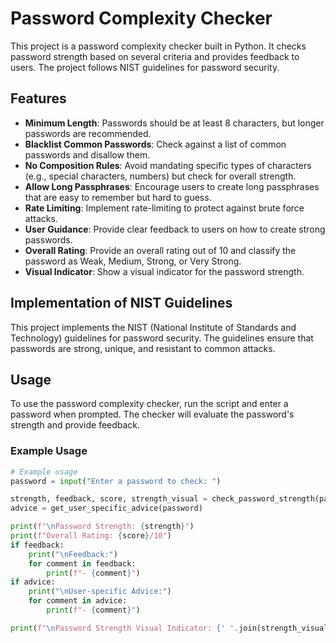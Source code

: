 
# Password Complexity Checker

This project is a password complexity checker built in Python. It checks password strength based on several criteria and provides feedback to users. The project follows NIST guidelines for password security.

## Features

- **Minimum Length**: Passwords should be at least 8 characters, but longer passwords are recommended.
- **Blacklist Common Passwords**: Check against a list of common passwords and disallow them.
- **No Composition Rules**: Avoid mandating specific types of characters (e.g., special characters, numbers) but check for overall strength.
- **Allow Long Passphrases**: Encourage users to create long passphrases that are easy to remember but hard to guess.
- **Rate Limiting**: Implement rate-limiting to protect against brute force attacks.
- **User Guidance**: Provide clear feedback to users on how to create strong passwords.
- **Overall Rating**: Provide an overall rating out of 10 and classify the password as Weak, Medium, Strong, or Very Strong.
- **Visual Indicator**: Show a visual indicator for the password strength.

## Implementation of NIST Guidelines

This project implements the NIST (National Institute of Standards and Technology) guidelines for password security. The guidelines ensure that passwords are strong, unique, and resistant to common attacks.

## Usage

To use the password complexity checker, run the script and enter a password when prompted. The checker will evaluate the password's strength and provide feedback.

### Example Usage

```python
# Example usage
password = input("Enter a password to check: ")

strength, feedback, score, strength_visual = check_password_strength(password)
advice = get_user_specific_advice(password)

print(f"\nPassword Strength: {strength}")
print(f"Overall Rating: {score}/10")
if feedback:
    print("\nFeedback:")
    for comment in feedback:
        print(f"- {comment}")
if advice:
    print("\nUser-specific Advice:")
    for comment in advice:
        print(f"- {comment}")

print(f"\nPassword Strength Visual Indicator: {' '.join(strength_visual)}")
